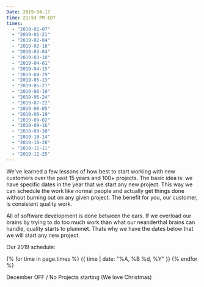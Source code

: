```yaml
---
Date: 2019-04-17
Time: 21:53 PM EDT
times:
  - "2019-01-07"
  - "2019-01-21"
  - "2019-02-04"
  - "2019-02-18"
  - "2019-03-04"
  - "2019-03-18"
  - "2019-04-01"
  - "2019-04-15"
  - "2019-04-29"
  - "2019-05-13"
  - "2019-05-27"
  - "2019-06-10"
  - "2019-06-24"
  - "2019-07-22"
  - "2019-08-05"
  - "2019-08-19"
  - "2019-09-02"
  - "2019-09-16"
  - "2019-09-30"
  - "2019-10-14"
  - "2019-10-28"
  - "2019-11-11"
  - "2019-11-25"
---
```


We've learned a few lessons of how best to start working with new customers over the past 15 years and 100+ projects. The basic idea is: we have specific dates in the year that we start any new project. This way we can schedule the work like normal people and actually get things done without burning out on any given project. The benefit for you, our customer, is consistent quality work. 

All of software development is done between the ears. If we overload our brains by trying to do too much work than what our neanderthal brains can handle, quality starts to plummet. Thats why we have the dates below that we will start any new project.

Our 2019 schedule:

{% for time in page.times %}
  {{ time | date: "%A, %B %d, %Y" }}
{% endfor %}

December OFF / No Projects starting (We love Christmas)
